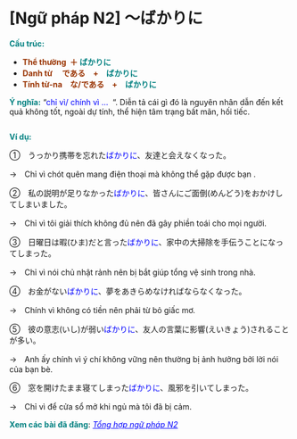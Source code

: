 # [Ngữ pháp N2] 〜ばかりに
<div class="entry-content">
<p><strong><span style="color: #008080;">Cấu trúc:</span></strong></p>
<ul>
<li><b><span style="color: #993300;">Thể thường  ＋ <span style="color: #008080;">ばかりに</span></span><span style="color: #008080;">　</span></b></li>
<li><span style="color: #993300;"><b>Danh từ </b><b>　である　</b><b>+　</b><span style="color: #008080;"><b>ばかりに</b></span></span></li>
<li><span style="color: #993300;"><b>Tính từ-na</b><b>　な</b><b>/</b><b>である　</b><b>+　</b><span style="color: #008080;"><b>ばかりに</b></span></span></li>
</ul>
<p><strong><span style="color: #008080;">Ý nghĩa:</span></strong> “<span style="color: #0000ff;">chỉ vì/ chính vì … </span> “. Diễn tả cái gì đó là nguyên nhân dẫn đến kết quả không tốt, ngoài dự tính, thể hiện tâm trạng bất mãn, hối tiếc.</p>
<p><ins class="adsbygoogle adslot_1" data-ad-client="ca-pub-2233580070484357" data-ad-slot="4413057825" style="display: inline-block;"></ins><br/>
<script>// <![CDATA[ (adsbygoogle = window.adsbygoogle || []).push({}); // ]]&gt;</script></p>
<p><strong><span style="color: #008080;">Ví dụ:</span></strong></p>
<p>①　うっかり携帯を忘れた<span style="color: #0000ff;">ばかりに</span>、友達と会えなくなった。</p>
<p>→　Chỉ vì chót quên mang điện thoại mà không thể gặp được bạn .</p>
<p>②　私の説明が足りなかった<span style="color: #0000ff;">ばかりに</span>、皆さんにご面倒(めんどう)をおかけしてしまいました。</p>
<p>→　Chỉ vì tôi giải thích không đủ nên đã gây phiền toái cho mọi người.</p>
<p>③　日曜日は暇(ひま)だと言った<span style="color: #0000ff;">ばかりに</span>、家中の大掃除を手伝うことになってしまった。</p>
<p>→　Chỉ vì nói chủ nhật rảnh nên bị bắt giúp tổng vệ sinh trong nhà.</p>
<p>④　お金がない<span style="color: #0000ff;">ばかりに</span>、夢をあきらめなければならなくなった。</p>
<p>→　Chính vì không có tiền nên phải từ bỏ giấc mơ.</p>
<p>⑤　彼の意志(いし)が弱い<span style="color: #0000ff;">ばかりに</span>、友人の言葉に影響(えいきょう)されることが多い。</p>
<p>→　Anh ấy chính vì ý chí không vững nên thường bị ảnh hưởng bởi lời nói của bạn bè.</p>
<p>⑥　窓を開けたまま寝てしまった<span style="color: #0000ff;">ばかりに</span>、風邪を引いてしまった。</p>
<p>→　Chỉ vì để cửa sổ mở khi ngủ mà tôi đã bị cảm.</p>
<p><strong><span style="color: #008080;">Xem các bài đã đăng</span></strong>: <span style="color: #0000ff;"><em><a href="https://bikae.net/ngu-phap/tong-hop-ngu-phap-n2/" style="color: #0000ff;" target="_blank">Tổng hợp ngữ pháp N2</a></em></span></p>

</div>